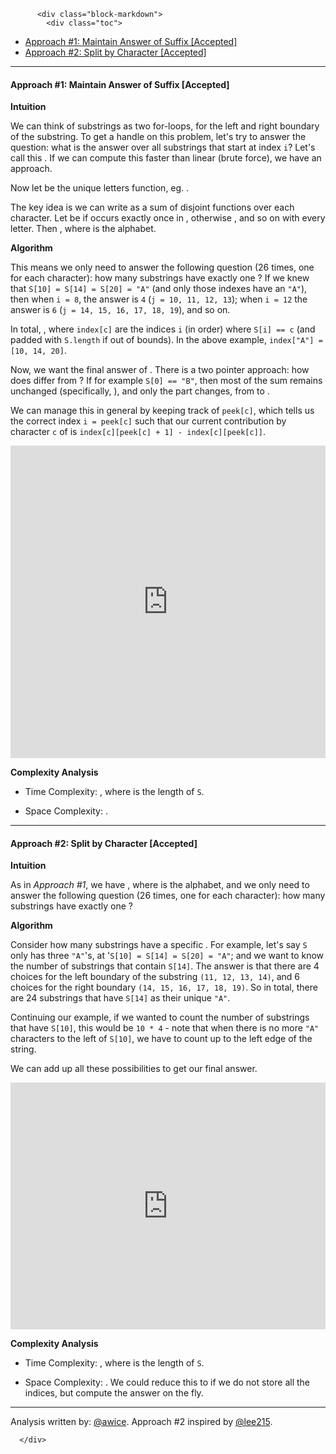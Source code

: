 <div class="article-body">
        
          <div class="block-markdown">
            <div class="toc">
<ul>
<li><a href="#approach-1-maintain-answer-of-suffix-accepted">Approach #1: Maintain Answer of Suffix [Accepted]</a></li>
<li><a href="#approach-2-split-by-character-accepted">Approach #2: Split by Character [Accepted]</a></li>
</ul>
</div>
<hr>
<h4 id="approach-1-maintain-answer-of-suffix-accepted">Approach #1: Maintain Answer of Suffix [Accepted]</h4>
<p><strong>Intuition</strong></p>
<p>We can think of substrings as two for-loops, for the left and right boundary of the substring.  To get a handle on this problem, let's try to answer the question: what is the answer over all substrings that start at index <code>i</code>?  Let's call this <script type="math/tex; mode=display">F(i)</script>.  If we can compute this faster than linear (brute force), we have an approach.</p>
<p>Now let <script type="math/tex; mode=display">U</script> be the unique letters function, eg. <script type="math/tex; mode=display">U(\text{"LETTER"}) = 2</script>.</p>
<p>The key idea is we can write <script type="math/tex; mode=display">U</script> as a sum of disjoint functions over each character.  Let <script type="math/tex; mode=display">U_{\text{"A"}}(x)</script> be <script type="math/tex; mode=display">1</script> if <script type="math/tex; mode=display">\text{"A"}</script> occurs exactly once in <script type="math/tex; mode=display">x</script>, otherwise <script type="math/tex; mode=display">0</script>, and so on with every letter.  Then <script type="math/tex; mode=display">U(x) = \sum_{c \in \mathcal{A}} U_c(x)</script>, where <script type="math/tex; mode=display">\mathcal{A} = \{ \text{"A"}, \text{"B"}, \dots \}</script> is the alphabet.</p>
<p><strong>Algorithm</strong></p>
<p>This means we only need to answer the following question (26 times, one for each character): how many substrings have exactly one <script type="math/tex; mode=display">\text{"A"}</script>?  If we knew that <code>S[10] = S[14] = S[20] = "A"</code> (and only those indexes have an <code>"A"</code>), then when <code>i = 8</code>, the answer is <code>4</code> (<code>j = 10, 11, 12, 13</code>); when <code>i = 12</code> the answer is <code>6</code> (<code>j = 14, 15, 16, 17, 18, 19</code>), and so on.</p>
<p>In total, <script type="math/tex; mode=display">F(0) = \sum_{c \in \mathcal{A}} \text{index}[c][1] - \text{index}[c][0]</script>, where <code>index[c]</code> are the indices <code>i</code> (in order) where <code>S[i] == c</code> (and padded with <code>S.length</code> if out of bounds).  In the above example, <code>index["A"] = [10, 14, 20]</code>.</p>
<p>Now, we want the final answer of <script type="math/tex; mode=display">\sum_{i \geq 0} F(i)</script>.  There is a two pointer approach: how does <script type="math/tex; mode=display">F(1)</script> differ from <script type="math/tex; mode=display">F(0)</script>?  If for example <code>S[0] == "B"</code>, then most of the sum remains unchanged (specifically, <script type="math/tex; mode=display">\sum_{c \in \mathcal{A}, c \neq \text{"B"}} \text{index}[c][1] - \text{index}[c][0]</script>), and only the <script type="math/tex; mode=display">c = \text{"B"}</script> part changes, from <script type="math/tex; mode=display">\text{index}[\text{"B"}][1] - \text{index}[\text{"B"}][0]</script> to <script type="math/tex; mode=display">\text{index}[\text{"B"}][2] - \text{index}[\text{"B"}][1]</script>.</p>
<p>We can manage this in general by keeping track of <code>peek[c]</code>, which tells us the correct index <code>i = peek[c]</code> such that our current contribution by character <code>c</code> of <script type="math/tex; mode=display">F(i)</script> is <code>index[c][peek[c] + 1] - index[c][peek[c]]</code>.</p>
<iframe src="https://leetcode.com/playground/fkvb227q/shared" frameborder="0" width="100%" height="500" name="fkvb227q"></iframe>

<p><strong>Complexity Analysis</strong></p>
<ul>
<li>
<p>Time Complexity:  <script type="math/tex; mode=display">O(N)</script>, where <script type="math/tex; mode=display">N</script> is the length of <code>S</code>.</p>
</li>
<li>
<p>Space Complexity: <script type="math/tex; mode=display">O(N)</script>.</p>
</li>
</ul>
<hr>
<h4 id="approach-2-split-by-character-accepted">Approach #2: Split by Character [Accepted]</h4>
<p><strong>Intuition</strong></p>
<p>As in <em>Approach #1</em>, we have <script type="math/tex; mode=display">U(x) = \sum_{c \in \mathcal{A}} U_c(x)</script>, where <script type="math/tex; mode=display">\mathcal{A} = \{ \text{"A"}, \text{"B"}, \dots \}</script> is the alphabet, and we only need to answer the following question (26 times, one for each character): how many substrings have exactly one <script type="math/tex; mode=display">\text{"A"}</script>?</p>
<p><strong>Algorithm</strong></p>
<p>Consider how many substrings have a specific <script type="math/tex; mode=display">\text{"A"}</script>.  For example, let's say <code>S</code> only has three <code>"A"</code>'s, at '<code>S[10] = S[14] = S[20] = "A"</code>; and we want to know the number of substrings that contain <code>S[14]</code>.  The answer is that there are 4 choices for the left boundary of the substring <code>(11, 12, 13, 14)</code>, and 6 choices for the right boundary <code>(14, 15, 16, 17, 18, 19)</code>.  So in total, there are 24 substrings that have <code>S[14]</code> as their unique <code>"A"</code>.</p>
<p>Continuing our example, if we wanted to count the number of substrings that have <code>S[10]</code>, this would be <code>10 * 4</code> - note that when there is no more <code>"A"</code> characters to the left of <code>S[10]</code>, we have to count up to the left edge of the string.</p>
<p>We can add up all these possibilities to get our final answer.</p>
<iframe src="https://leetcode.com/playground/qiRvovcd/shared" frameborder="0" width="100%" height="395" name="qiRvovcd"></iframe>

<p><strong>Complexity Analysis</strong></p>
<ul>
<li>
<p>Time Complexity:  <script type="math/tex; mode=display">O(N)</script>, where <script type="math/tex; mode=display">N</script> is the length of <code>S</code>.</p>
</li>
<li>
<p>Space Complexity: <script type="math/tex; mode=display">O(N)</script>.  We could reduce this to <script type="math/tex; mode=display">O(\mathcal{A})</script> if we do not store all the indices, but compute the answer on the fly.</p>
</li>
</ul>
<hr>
<p>Analysis written by: <a href="https://leetcode.com/awice">@awice</a>.  Approach #2 inspired by <a href="https://leetcode.com/lee215">@lee215</a>.</p>
          </div>
        
      </div>